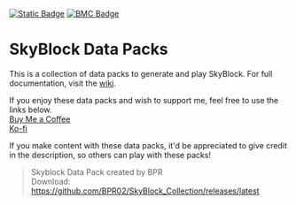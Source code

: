 [![Static Badge](https://img.shields.io/badge/_-Discord-black?logo=discord&logoColor=%235865F2&labelColor=black&color=%235865F2)](https://discord.gg/mzWSZuGatd) [![BMC Badge](https://img.shields.io/badge/_%20-Buy%20Me%20a%20Coffee-black?logo=buymeacoffee&logoColor=%23FFDD00&labelColor=black&color=%23FFDD00)](https://bmc.link/bpr02)
# SkyBlock Data Packs
This is a collection of data packs to generate and play SkyBlock. For full documentation, visit the [wiki](https://github.com/BPR02/SkyBlock_Collection/wiki).

If you enjoy these data packs and wish to support me, feel free to use the links below.  
[Buy Me a Coffee](https://bmc.link/bpr02)  
[Ko-fi](https://ko-fi.com/bpr02)  

If you make content with these data packs, it'd be appreciated to give credit in the description, so others can play with these packs!
> Skyblock Data Pack created by BPR<br>
> Download: https://github.com/BPR02/SkyBlock_Collection/releases/latest
